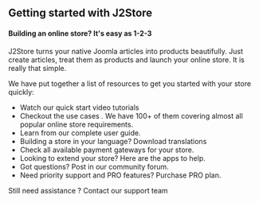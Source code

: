 ## Getting started with J2Store

#### Building an online store? It's easy as 1-2-3

J2Store turns your native Joomla articles into products beautifully. Just create articles, treat them as products and launch your online store. It is really that simple.

We have put together a list of resources to get you started with your store quickly:

* Watch our quick start video tutorials
* Checkout the use cases . We have 100+ of them covering almost all popular online store requirements.
* Learn from our complete user guide.
* Building a store in your language? Download translations
* Check all available payment gateways for your store.
* Looking to extend your store? Here are the apps to help.
* Got questions? Post in our community forum.
* Need priority support and PRO features? Purchase PRO plan.

Still need assistance ? Contact our support team